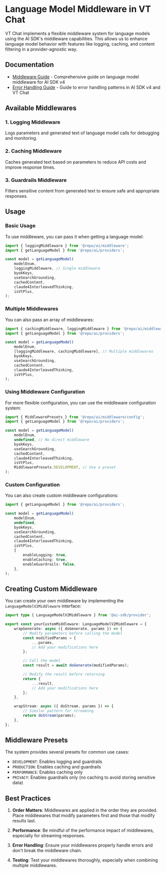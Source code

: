 # Language Model Middleware in VT Chat

VT Chat implements a flexible middleware system for language models using the AI SDK's middleware capabilities. This allows us to enhance language model behavior with features like logging, caching, and content filtering in a provider-agnostic way.

## Documentation

- [Middleware Guide](./GUIDE.md) - Comprehensive guide on language model middleware for AI SDK v4
- [Error Handling Guide](../error-handling/GUIDE.md) - Guide to error handling patterns in AI SDK v4 and VT Chat

## Available Middlewares

### 1. Logging Middleware

Logs parameters and generated text of language model calls for debugging and monitoring.

### 2. Caching Middleware

Caches generated text based on parameters to reduce API costs and improve response times.

### 3. Guardrails Middleware

Filters sensitive content from generated text to ensure safe and appropriate responses.

## Usage

### Basic Usage

To use middleware, you can pass it when getting a language model:

```typescript
import { loggingMiddleware } from '@repo/ai/middleware';
import { getLanguageModel } from '@repo/ai/providers';

const model = getLanguageModel(
    modelEnum,
    loggingMiddleware, // Single middleware
    byokKeys,
    useSearchGrounding,
    cachedContent,
    claude4InterleavedThinking,
    isVtPlus,
);
```

### Multiple Middlewares

You can also pass an array of middlewares:

```typescript
import { cachingMiddleware, loggingMiddleware } from '@repo/ai/middleware';
import { getLanguageModel } from '@repo/ai/providers';

const model = getLanguageModel(
    modelEnum,
    [loggingMiddleware, cachingMiddleware], // Multiple middlewares
    byokKeys,
    useSearchGrounding,
    cachedContent,
    claude4InterleavedThinking,
    isVtPlus,
);
```

### Using Middleware Configuration

For more flexible configuration, you can use the middleware configuration system:

```typescript
import { MiddlewarePresets } from '@repo/ai/middleware/config';
import { getLanguageModel } from '@repo/ai/providers';

const model = getLanguageModel(
    modelEnum,
    undefined, // No direct middleware
    byokKeys,
    useSearchGrounding,
    cachedContent,
    claude4InterleavedThinking,
    isVtPlus,
    MiddlewarePresets.DEVELOPMENT, // Use a preset
);
```

### Custom Configuration

You can also create custom middleware configurations:

```typescript
import { getLanguageModel } from '@repo/ai/providers';

const model = getLanguageModel(
    modelEnum,
    undefined,
    byokKeys,
    useSearchGrounding,
    cachedContent,
    claude4InterleavedThinking,
    isVtPlus,
    {
        enableLogging: true,
        enableCaching: true,
        enableGuardrails: false,
    },
);
```

## Creating Custom Middleware

You can create your own middleware by implementing the `LanguageModelV2Middleware` interface:

```typescript
import type { LanguageModelV2Middleware } from '@ai-sdk/provider';

export const yourCustomMiddleware: LanguageModelV2Middleware = {
    wrapGenerate: async ({ doGenerate, params }) => {
        // Modify parameters before calling the model
        const modifiedParams = {
            ...params,
            // Add your modifications here
        };

        // Call the model
        const result = await doGenerate(modifiedParams);

        // Modify the result before returning
        return {
            ...result,
            // Add your modifications here
        };
    },

    wrapStream: async ({ doStream, params }) => {
        // Similar pattern for streaming
        return doStream(params);
    },
};
```

## Middleware Presets

The system provides several presets for common use cases:

- `DEVELOPMENT`: Enables logging and guardrails
- `PRODUCTION`: Enables caching and guardrails
- `PERFORMANCE`: Enables caching only
- `PRIVACY`: Enables guardrails only (no caching to avoid storing sensitive data)

## Best Practices

1. **Order Matters**: Middlewares are applied in the order they are provided. Place middlewares that modify parameters first and those that modify results last.

2. **Performance**: Be mindful of the performance impact of middlewares, especially for streaming responses.

3. **Error Handling**: Ensure your middlewares properly handle errors and don't break the middleware chain.

4. **Testing**: Test your middlewares thoroughly, especially when combining multiple middlewares.
